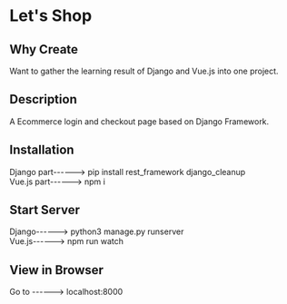 # Let's Shop

## Why Create
Want to gather the learning result of Django and Vue.js into one project.

## Description
A Ecommerce login and checkout page based on Django Framework.

## Installation
Django part------> pip install rest_framework django_cleanup</br>
Vue.js part------> npm i

## Start Server
Django------> python3 manage.py runserver</br>
Vue.js------> npm run watch

## View in Browser
Go to ------> localhost:8000
